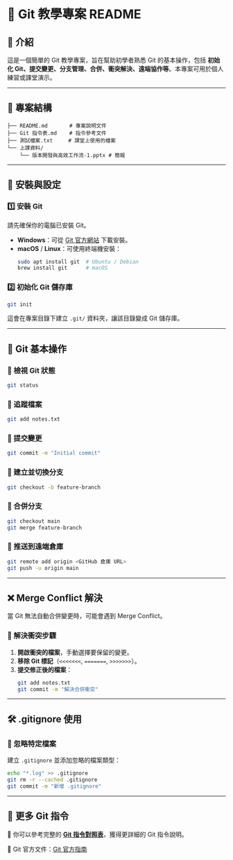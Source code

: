 # 🌟 Git 教學專案 README

## 📌 介紹
這是一個簡單的 Git 教學專案，旨在幫助初學者熟悉 Git 的基本操作，包括 **初始化 Git、提交變更、分支管理、合併、衝突解決、遠端協作等**。本專案可用於個人練習或課堂演示。

---

## 📂 專案結構
```
├── README.md       # 專案說明文件
├── Git 指令表.md    # 指令參考文件
├── 測試檔案.txt     # 課堂上使用的檔案
└── 上課資料/        
    └── 版本開發與高效工作流-1.pptx # 簡報
```

---

## 🔧 安裝與設定
### **1️⃣ 安裝 Git**
請先確保你的電腦已安裝 Git。
- **Windows**：可從 [Git 官方網站](https://git-scm.com/) 下載安裝。
- **macOS** / **Linux**：可使用終端機安裝：
  ```sh
  sudo apt install git  # Ubuntu / Debian
  brew install git      # macOS
  ```

### **2️⃣ 初始化 Git 儲存庫**
```sh
git init
```
這會在專案目錄下建立 `.git/` 資料夾，讓該目錄變成 Git 儲存庫。

---

## 🚀 Git 基本操作

### **🔹 檢視 Git 狀態**
```sh
git status
```

### **🔹 追蹤檔案**
```sh
git add notes.txt
```

### **🔹 提交變更**
```sh
git commit -m "Initial commit"
```

### **🔹 建立並切換分支**
```sh
git checkout -b feature-branch
```

### **🔹 合併分支**
```sh
git checkout main
git merge feature-branch
```

### **🔹 推送到遠端倉庫**
```sh
git remote add origin <GitHub 倉庫 URL>
git push -u origin main
```

---

## ❌ Merge Conflict 解決
當 Git 無法自動合併變更時，可能會遇到 Merge Conflict。
### **🔹 解決衝突步驟**
1. **開啟衝突的檔案**，手動選擇要保留的變更。
2. **移除 Git 標記**（`<<<<<<<`, `=======`, `>>>>>>>`）。
3. **提交修正後的檔案**：
   ```sh
   git add notes.txt
   git commit -m "解決合併衝突"
   ```

---

## 🛠 .gitignore 使用
### **🔹 忽略特定檔案**
建立 `.gitignore` 並添加忽略的檔案類型：
```sh
echo "*.log" >> .gitignore
git rm -r --cached .gitignore
git commit -m "新增 .gitignore"
```

---

## 📖 更多 Git 指令
📌 你可以參考完整的 **[Git 指令對照表](./Git_指令表.md)**，獲得更詳細的 Git 指令說明。

📌 Git 官方文件：[Git 官方指南](https://git-scm.com/doc)


